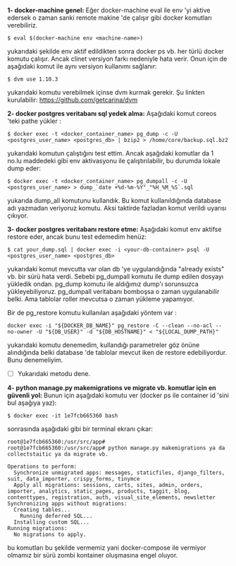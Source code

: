 **1- docker-machine genel:**
Eğer docker-machine eval ile env 'yi aktive edersek o zaman sanki remote makine 'de 
çalışır gibi docker komutları verebiliriz.

```shell
$ eval $(docker-machine env <machine-name>)

```

yukarıdaki şekilde env  aktif edildikten sonra docker ps vb. her türlü docker komutu çalışır.
Ancak clinet versiyon farkı nedeniyle hata verir. Onun için de aşağıdaki komut ile aynı versiyon
kullanımı sağlanır:

```shell
$ dvm use 1.10.3
```

yukarıdaki komutu verebilmek içinse dvm kurmak gerekir. Şu linkten kurulabilir:
https://github.com/getcarina/dvm

**2- docker postgres veritabanı sql yedek alma:**
Aşağıdaki komut coreos 'teki pathe yükler :

```shell
$ docker exec -t <docker_container_name> pg_dump -c -U <postgres_user_name> <postgres_db> | bzip2 > /home/core/backup.sql.bz2
```

yukarıdaki komutun çalıştığını test ettim. Ancak aşağıdaki komutlar da 1 no.lu maddedeki gibi
env aktivasyonu ile çalıştırılabilir, bu durumda lokale dump eder:

```shell
$ docker exec -t <docker_container_name> pg_dumpall -c -U <postgres_user_name> > dump_`date +%d-%m-%Y"_"%H_%M_%S`.sql
```

yukarıda dump_all komutunu kullandık. Bu komut kullanıldığında database adı yazmadan veriyoruz komutu.
Aksi taktirde fazladan komut verildi uyarısı çıkıyor.

**3- docker postgres veritabanı restore etme:**
Aşağıdaki komut env aktifse restore eder, ancak bunu test edemedim henüz:

```shell
$ cat your_dump.sql | docker exec -i <your-db-container> psql -U <postgres_user_name> <postgres_db>
```

yukarıdaki komut mevcutta var olan db 'ye uygulandığında "already exists" vb. bir sürü hata verdi.
Sebebi pg_dumpall komutu ile dump edilen dosyayı yükledik ondan. pg_dump komutu ile aldığımız dump'ı 
sorunsuzca yükleyebiliyoruz. pg_dumpall veritabanı bomboşsa o zaman uygulanabilir belki. Ama tablolar
roller mevcutsa o zaman yükleme yapamıyor. 

Bir de pg_restore komutu kullanılan aşağıdaki yöntem var :

```shell
docker exec -i "${DOCKER_DB_NAME}" pg_restore -C --clean --no-acl --no-owner -U "${DB_USER}" -d "${DB_HOSTNAME}" < "${LOCAL_DUMP_PATH}"
```

yukarıdaki komutu denemedim, kullandığı parametreler göz önüne alındığında belki database 'de
tablolar mevcut iken de restore edebiliyordur. Bunu denemeliyim.
- [ ] Yukarıdaki metodu dene.

**4- python manage.py makemigrations ve migrate vb. komutlar için en güvenli yol:**
Bunun için aşağıdaki komutu ver (docker ps ile container id 'sini bul aşağıya yaz): 

```shell
$ docker exec -it 1e7fcb665360 bash
```

sonrasında aşağıdaki gibi bir terminal ekranı çıkar:
```shell
root@1e7fcb665360:/usr/src/app#
root@1e7fcb665360:/usr/src/app# python manage.py makemigrations ya da collectstaitic ya da migrate vb.

Operations to perform:
  Synchronize unmigrated apps: messages, staticfiles, django_filters, suit, data_importer, crispy_forms, tinymce
  Apply all migrations: sessions, carts, sites, admin, orders, importer, analytics, static_pages, products, taggit, blog, contenttypes, registration, auth, visual_site_elements, newsletter
Synchronizing apps without migrations:
  Creating tables...
    Running deferred SQL...
  Installing custom SQL...
Running migrations:
  No migrations to apply.

```

bu komutları bu şekilde vermemiz yani docker-compose ile vermiyor olmamız bir sürü zombi kontainer 
oluşmasına engel oluyor. 
